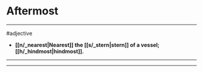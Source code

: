 # Aftermost
---
#adjective
- **[[n/_nearest|Nearest]] the [[s/_stern|stern]] of a vessel; [[h/_hindmost|hindmost]].**
---
---
